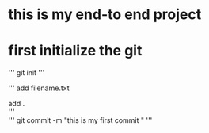 # this is my end-to end project

# first initialize the git
''' 
git init
''' 

'''
add filename.txt

add .     
'''  
''' 
git commit -m "this is my first commit "
'''
